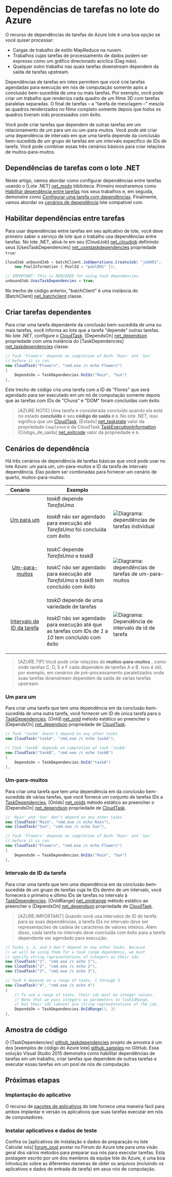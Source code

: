 <properties
    pageTitle="Dependências no Azure lote de tarefas | Microsoft Azure"
    description="Criar tarefas que dependem da conclusão bem-sucedida de outras tarefas de processamento MapReduce estilo e dados de grandes semelhantes cargas de trabalho em lote do Azure."
    services="batch"
    documentationCenter=".net"
    authors="mmacy"
    manager="timlt"
    editor="" />

<tags
    ms.service="batch"
    ms.devlang="multiple"
    ms.topic="article"
    ms.tgt_pltfrm="vm-windows"
    ms.workload="big-compute"
    ms.date="09/28/2016"
    ms.author="marsma" />

# <a name="task-dependencies-in-azure-batch"></a>Dependências de tarefas no lote do Azure

O recurso de dependências de tarefas do Azure lote é uma boa opção se você quiser processar:

- Cargas de trabalho de estilo MapReduce na nuvem.
- Trabalhos cujas tarefas de processamento de dados podem ser expresso como um gráfico direcionado acíclica (Dag mão).
- Qualquer outro trabalho nas quais tarefas downstream dependem da saída de tarefas upstream.

Dependências de tarefas em lotes permitem que você crie tarefas agendadas para execução em nós de computação somente após a conclusão bem-sucedida de uma ou mais tarefas. Por exemplo, você pode criar um trabalho que renderiza cada quadro de um filme 3D com tarefas paralelas separadas. O final de tarefas – a "tarefa de mesclagem –" mescla as quadros renderizados no filme completo somente depois que todos os quadros tiveram sido processados com êxito.

Você pode criar tarefas que dependem de outras tarefas em um relacionamento de um para um ou um-para-muitos. Você pode até criar uma dependência de intervalo em que uma tarefa depende da conclusão bem-sucedida de um grupo de tarefas em um intervalo específico de IDs de tarefa. Você pode combinar essas três cenários básicos para criar relações de muitos-para-muitos.

## <a name="task-dependencies-with-batch-net"></a>Dependências de tarefas com o lote .NET

Neste artigo, vamos abordar como configurar dependências entre tarefas usando o [Lote .NET] [ net_msdn] biblioteca. Primeiro mostraremos como [Habilitar dependência entre tarefas](#enable-task-dependencies) nos seus trabalhos e, em seguida, demonstre como [Configurar uma tarefa com dependências](#create-dependent-tasks). Finalmente, vamos abordar os [cenários de dependência](#dependency-scenarios) lote compatível com.

## <a name="enable-task-dependencies"></a>Habilitar dependências entre tarefas

Para usar dependências entre tarefas em seu aplicativo de lote, você deve primeiro saber o serviço de lote que o trabalho usa dependências entre tarefas. No lote .NET, ativá-lo em seu [CloudJob] [ net_cloudjob] definindo seus [UsesTaskDependencies] [ net_usestaskdependencies] propriedade `true`:

```csharp
CloudJob unboundJob = batchClient.JobOperations.CreateJob( "job001",
    new PoolInformation { PoolId = "pool001" });

// IMPORTANT: This is REQUIRED for using task dependencies.
unboundJob.UsesTaskDependencies = true;
```

No trecho de código anterior, "batchClient" é uma instância do [BatchClient] [ net_batchclient] classe.

## <a name="create-dependent-tasks"></a>Criar tarefas dependentes

Para criar uma tarefa dependente da conclusão bem-sucedida de uma ou mais tarefas, você informa ao lote que a tarefa "depende" outras tarefas. No lote .NET, configure o [CloudTask][net_cloudtask]. [DependsOn] [net_dependson] propriedade com uma instância do [TaskDependencies] [ net_taskdependencies] classe:

```csharp
// Task 'Flowers' depends on completion of both 'Rain' and 'Sun'
// before it is run.
new CloudTask("Flowers", "cmd.exe /c echo Flowers")
{
    DependsOn = TaskDependencies.OnIds("Rain", "Sun")
},
```

Este trecho de código cria uma tarefa com a ID de "Flores" que será agendado para ser executado em um nó de computação somente depois que as tarefas com IDs de "Chuva" e "DOM" foram concluídas com êxito.

 > [AZURE.NOTE] Uma tarefa é considerada concluído quando ela está no estado **concluído** e seu **código de saída** é `0`. No lote .NET, isso significa que um [CloudTask][net_cloudtask]. [Estado] [net_taskstate] valor da propriedade `Completed` e da CloudTask [TaskExecutionInformation][net_taskexecutioninformation]. [Código_de_saída] [net_exitcode] valor da propriedade é `0`.

## <a name="dependency-scenarios"></a>Cenários de dependência

Há três cenários de dependência de tarefas básicas que você pode usar no lote Azure: um para um, um-para-muitos e ID da tarefa de intervalo dependência. Elas podem ser combinadas para fornecer um cenário de quarto, muitos-para-muitos.

 Cenário&nbsp;&nbsp;&nbsp;&nbsp;&nbsp;&nbsp;&nbsp; | Exemplo | |
 :-------------------: | ------------------- | -------------------
 [Um para um](#one-to-one) | *taskB* depende *TarefaUma* <p/> *taskB* não ser agendado para execução até *TarefaUma* foi concluída com êxito | ![Diagrama: dependências de tarefas individual][1]
 [Um-para-muitos](#one-to-many) | *taskC* depende *TarefaUma* e *taskB* <p/> *taskC* não ser agendado para execução até *TarefaUma* e *taskB* tem concluído com êxito | ![Diagrama: dependências de tarefas de um-para-muitos][2]
 [Intervalo de ID da tarefa](#task-id-range) | *taskD* depende de uma variedade de tarefas <p/> *taskD* não ser agendado para execução até que as tarefas com IDs de *1* a *10* tem concluído com êxito | ![Diagrama: Dependência de intervalo de id de tarefa][3]

>[AZURE.TIP] Você pode criar relações de **muitos-para-muitos** , como onde tarefas C, D, E e F cada dependem de tarefas A e B. Isso é útil, por exemplo, em cenários de pré-processamento paralelizados onde suas tarefas downstream dependem da saída de várias tarefas upstream.

### <a name="one-to-one"></a>Um para um

Para criar uma tarefa que tem uma dependência em da conclusão bem-sucedida de uma outra tarefa, você fornecer um ID de única tarefa para o [TaskDependencies][net_taskdependencies]. [OnId] [net_onid] método estático ao preencher o [DependsOn] [ net_dependson] propriedade de [CloudTask][net_cloudtask].

```csharp
// Task 'taskA' doesn't depend on any other tasks
new CloudTask("taskA", "cmd.exe /c echo taskA"),

// Task 'taskB' depends on completion of task 'taskA'
new CloudTask("taskB", "cmd.exe /c echo taskB")
{
    DependsOn = TaskDependencies.OnId("taskA")
},
```

### <a name="one-to-many"></a>Um-para-muitos

Para criar uma tarefa que tem uma dependência em da conclusão bem-sucedida de várias tarefas, que você fornece um conjunto de tarefas IDs a [TaskDependencies][net_taskdependencies]. [OnIds] [net_onids] método estático ao preencher o [DependsOn] [ net_dependson] propriedade de [CloudTask][net_cloudtask].

```csharp
// 'Rain' and 'Sun' don't depend on any other tasks
new CloudTask("Rain", "cmd.exe /c echo Rain"),
new CloudTask("Sun", "cmd.exe /c echo Sun"),

// Task 'Flowers' depends on completion of both 'Rain' and 'Sun'
// before it is run.
new CloudTask("Flowers", "cmd.exe /c echo Flowers")
{
    DependsOn = TaskDependencies.OnIds("Rain", "Sun")
},
```

### <a name="task-id-range"></a>Intervalo de ID da tarefa

Para criar uma tarefa que tem uma dependência em da conclusão bem-sucedida de um grupo de tarefas cuja lie IDs dentro de um intervalo, você fornecerá o primeiro e último IDs de tarefas no intervalo à [TaskDependencies][net_taskdependencies]. [OnIdRange] [net_onidrange] método estático ao preencher o [DependsOn] [ net_dependson] propriedade de [CloudTask][net_cloudtask].

>[AZURE.IMPORTANT] Quando você usa intervalos de ID de tarefa para as suas dependências, a tarefa IDs no intervalo *deve* ser representações de cadeia de caracteres de valores inteiros. Além disso, cada tarefa no intervalo deve concluída com êxito para a tarefa dependente ser agendado para execução.

```csharp
// Tasks 1, 2, and 3 don't depend on any other tasks. Because
// we will be using them for a task range dependency, we must
// specify string representations of integers as their ids.
new CloudTask("1", "cmd.exe /c echo 1"),
new CloudTask("2", "cmd.exe /c echo 2"),
new CloudTask("3", "cmd.exe /c echo 3"),

// Task 4 depends on a range of tasks, 1 through 3
new CloudTask("4", "cmd.exe /c echo 4")
{
    // To use a range of tasks, their ids must be integer values.
    // Note that we pass integers as parameters to TaskIdRange,
    // but their ids (above) are string representations of the ids.
    DependsOn = TaskDependencies.OnIdRange(1, 3)
},
```

## <a name="code-sample"></a>Amostra de código

O [TaskDependencies] [ github_taskdependencies] projeto de amostra é um dos [exemplos de código do Azure lote] [ github_samples] no GitHub. Essa solução Visual Studio 2015 demonstra como habilitar dependências de tarefas em um trabalho, criar tarefas que dependem de outras tarefas e executar essas tarefas em um pool de nós de computação.

## <a name="next-steps"></a>Próximas etapas

### <a name="application-deployment"></a>Implantação do aplicativo

O recurso de [pacotes de aplicativos](batch-application-packages.md) do lote fornece uma maneira fácil para ambos implantar e versão os aplicativos que suas tarefas executar em nós de computadores.

### <a name="installing-applications-and-staging-data"></a>Instalar aplicativos e dados de teste

Confira os [aplicativos de instalação e dados de preparação no lote Calcular nós] [ forum_post] postar no Fórum do Azure lote para uma visão geral dos vários métodos para preparar sua nós para executar tarefas. Esta postagem escrito por um dos membros da equipe lote do Azure, é uma boa introdução sobre as diferentes maneiras de obter os arquivos (incluindo os aplicativos e dados de entrada de tarefa) em seus nós de computação.

[forum_post]: https://social.msdn.microsoft.com/Forums/en-US/87b19671-1bdf-427a-972c-2af7e5ba82d9/installing-applications-and-staging-data-on-batch-compute-nodes?forum=azurebatch
[github_taskdependencies]: https://github.com/Azure/azure-batch-samples/tree/master/CSharp/ArticleProjects/TaskDependencies
[github_samples]: https://github.com/Azure/azure-batch-samples
[net_batchclient]: https://msdn.microsoft.com/library/azure/microsoft.azure.batch.batchclient.aspx
[net_cloudjob]: https://msdn.microsoft.com/library/azure/microsoft.azure.batch.cloudjob.aspx
[net_cloudtask]: https://msdn.microsoft.com/library/azure/microsoft.azure.batch.cloudtask.aspx
[net_dependson]: https://msdn.microsoft.com/library/azure/microsoft.azure.batch.cloudtask.dependson.aspx
[net_exitcode]: https://msdn.microsoft.com/library/azure/microsoft.azure.batch.taskexecutioninformation.exitcode.aspx
[net_msdn]: https://msdn.microsoft.com/library/azure/mt348682.aspx
[net_onid]: https://msdn.microsoft.com/library/microsoft.azure.batch.taskdependencies.onid.aspx
[net_onids]: https://msdn.microsoft.com/library/microsoft.azure.batch.taskdependencies.onids.aspx
[net_onidrange]: https://msdn.microsoft.com/library/microsoft.azure.batch.taskdependencies.onidrange.aspx
[net_taskexecutioninformation]: https://msdn.microsoft.com/library/azure/microsoft.azure.batch.taskexecutioninformation.aspx
[net_taskstate]: https://msdn.microsoft.com/library/azure/microsoft.azure.batch.common.taskstate.aspx
[net_usestaskdependencies]: https://msdn.microsoft.com/library/azure/microsoft.azure.batch.cloudjob.usestaskdependencies.aspx
[net_taskdependencies]: https://msdn.microsoft.com/library/azure/microsoft.azure.batch.taskdependencies.aspx

[1]: ./media/batch-task-dependency/01_one_to_one.png "Diagrama: dependência de um para um"
[2]: ./media/batch-task-dependency/02_one_to_many.png "Diagrama: dependência de um-para-muitos"
[3]: ./media/batch-task-dependency/03_task_id_range.png "Diagrama: dependência de intervalo de id de tarefa"
